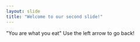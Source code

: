 ```yaml
---
layout: slide
title: "Welcome to our second slide!"
---
```

"You are what you eat"
Use the left arrow to go back!
